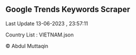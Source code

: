 

## Google Trends Keywords Scraper 
 
Last Update 13-06-2023 , 23:57:11

Country List :
VIETNAM.json



© Abdul Muttaqin 
